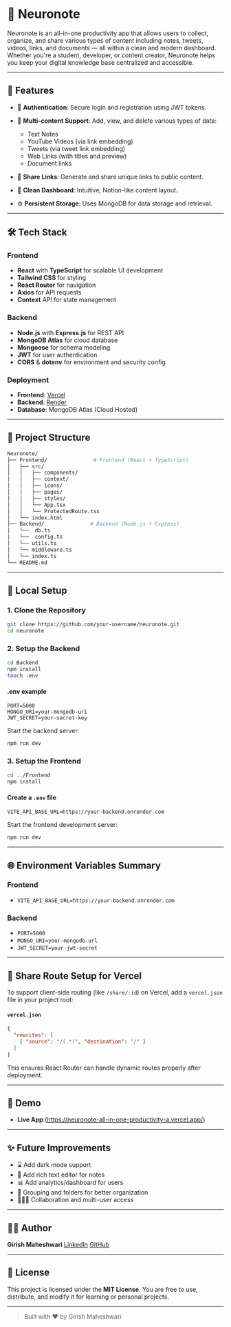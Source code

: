 # 🧠 Neuronote

Neuronote is an all-in-one productivity app that allows users to collect, organize, and share various types of content including notes, tweets, videos, links, and documents — all within a clean and modern dashboard. Whether you're a student, developer, or content creator, Neuronote helps you keep your digital knowledge base centralized and accessible.

---

## 🚀 Features

* 🔐 **Authentication**: Secure login and registration using JWT tokens.
* 🧠 **Multi-content Support**: Add, view, and delete various types of data:

  * Text Notes
  * YouTube Videos (via link embedding)
  * Tweets (via tweet link embedding)
  * Web Links (with titles and preview)
  * Document links
* 🔗 **Share Links**: Generate and share unique links to public content.
* 📁 **Clean Dashboard**: Intuitive, Notion-like content layout.
* ⚙️ **Persistent Storage**: Uses MongoDB for data storage and retrieval.

---

## 🛠️ Tech Stack

### Frontend

* **React** with **TypeScript** for scalable UI development
* **Tailwind CSS** for styling
* **React Router** for navigation
* **Axios** for API requests
* **Context** API for state management

### Backend

* **Node.js** with **Express.js** for REST API
* **MongoDB Atlas** for cloud database
* **Mongoose** for schema modeling
* **JWT** for user authentication
* **CORS** & **dotenv** for environment and security config

### Deployment

* **Frontend**: [Vercel](https://vercel.com/)
* **Backend**: [Render](https://render.com/)
* **Database**: MongoDB Atlas (Cloud Hosted)

---

## 📁 Project Structure

```bash
Neuronote/
├── Frontend/               # Frontend (React + TypeScript)
│   ├── src/
│   │   ├── components/
│   │   ├── context/
│   │   ├── icons/
│   │   ├── pages/
│   │   ├── styles/
│   │   └── App.tsx
│   │   └── ProtectedRoute.tsx
│   └── index.html
├── Backend/               # Backend (Node.js + Express)
│   └──  db.ts
│   └──  config.ts
│   └── utils.ts
│   └── middleware.ts
│   └── index.ts
└── README.md
```

---

## 🧪 Local Setup

### 1. Clone the Repository

```bash
git clone https://github.com/your-username/neuronote.git
cd neuronote
```

### 2. Setup the Backend

```bash
cd Backend
npm install
touch .env
```

#### .env example

```env
PORT=5000
MONGO_URI=your-mongodb-uri
JWT_SECRET=your-secret-key
```

Start the backend server:

```bash
npm run dev
```

### 3. Setup the Frontend

```bash
cd ../Frontend
npm install
```

#### Create a `.env` file

```env
VITE_API_BASE_URL=https://your-backend.onrender.com
```

Start the frontend development server:

```bash
npm run dev
```

---

## 🌐 Environment Variables Summary

### Frontend

* `VITE_API_BASE_URL=https://your-backend.onrender.com`

### Backend

* `PORT=5000`
* `MONGO_URI=your-mongodb-url`
* `JWT_SECRET=your-jwt-secret`

---

## 🔗 Share Route Setup for Vercel

To support client-side routing (like `/share/:id`) on Vercel, add a `vercel.json` file in your project root:

#### `vercel.json`

```json
{
  "rewrites": [
    { "source": "/(.*)", "destination": "/" }
  ]
}
```

This ensures React Router can handle dynamic routes properly after deployment.

---

## 📸 Demo
* **Live App**:(https://neuronote-all-in-one-productivity-a.vercel.app/)
---

## ✨ Future Improvements

* ⌛ Add dark mode support
* 📝 Add rich text editor for notes
* 📊 Add analytics/dashboard for users
* 📂 Grouping and folders for better organization
* 🧑‍🤝‍🧑 Collaboration and multi-user access

---

## 👨‍💻 Author

**Girish Maheshwari**
[LinkedIn](https://www.linkedin.com/in/girish-maheshwari-10402925a/)
[GitHub](https://github.com/Girish2005-gm)

---

## 📄 License

This project is licensed under the **MIT License**. You are free to use, distribute, and modify it for learning or personal projects.

---

> Built with ❤️ by Girish Maheshwari
